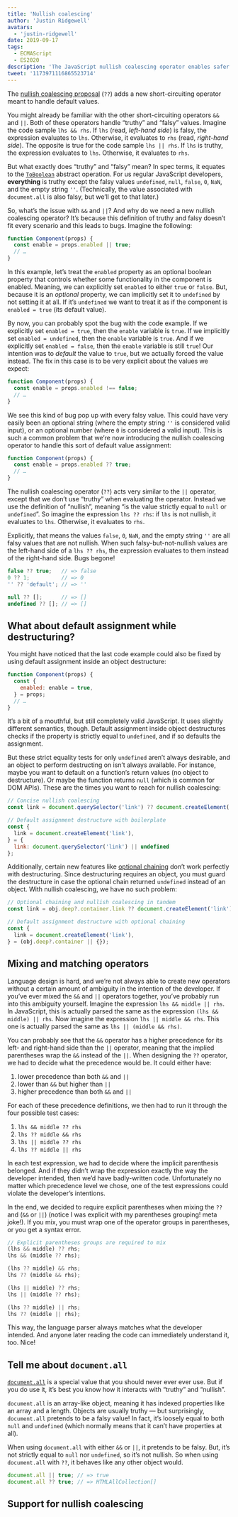 ```yaml
---
title: 'Nullish coalescing'
author: 'Justin Ridgewell'
avatars:
  - 'justin-ridgewell'
date: 2019-09-17
tags:
  - ECMAScript
  - ES2020
description: 'The JavaScript nullish coalescing operator enables safer default expressions.'
tweet: '1173971116865523714'
---
```

The [nullish coalescing proposal](https://github.com/tc39/proposal-nullish-coalescing/) (`??`) adds a new short-circuiting operator meant to handle default values.

You might already be familiar with the other short-circuiting operators `&&` and `||`. Both of these operators handle “truthy” and “falsy” values. Imagine the code sample `lhs && rhs`. If `lhs` (read, _left-hand side_) is falsy, the expression evaluates to `lhs`. Otherwise, it evaluates to `rhs` (read, _right-hand side_). The opposite is true for the code sample `lhs || rhs`. If `lhs` is truthy, the expression evaluates to `lhs`. Otherwise, it evaluates to `rhs`.

But what exactly does “truthy” and “falsy” mean? In spec terms, it equates to the [`ToBoolean`](https://tc39.es/ecma262/#sec-toboolean) abstract operation. For us regular JavaScript developers, **everything** is truthy except the falsy values `undefined`, `null`, `false`, `0`, `NaN`, and the empty string `''`. (Technically, the value associated with `document.all` is also falsy, but we’ll get to that later.)

So, what’s the issue with `&&` and `||`? And why do we need a new nullish coalescing operator? It’s because this definition of truthy and falsy doesn’t fit every scenario and this leads to bugs. Imagine the following:

```js
function Component(props) {
  const enable = props.enabled || true;
  // …
}
```

In this example, let’s treat the `enabled` property as an optional boolean property that controls whether some functionality in the component is enabled. Meaning, we can explicitly set `enabled` to either `true` or `false`. But, because it is an _optional_ property, we can implicitly set it to `undefined` by not setting it at all. If it’s `undefined` we want to treat it as if the component is `enabled = true` (its default value).

By now, you can probably spot the bug with the code example. If we explicitly set `enabled = true`, then the `enable` variable is `true`. If we implicitly set `enabled = undefined`, then the `enable` variable is `true`. And if we explicitly set `enabled = false`, then the `enable` variable is still `true`! Our intention was to _default_ the value to `true`, but we actually forced the value instead. The fix in this case is to be very explicit about the values we expect:

```js
function Component(props) {
  const enable = props.enabled !== false;
  // …
}
```

We see this kind of bug pop up with every falsy value. This could have very easily been an optional string (where the empty string `''` is considered valid input), or an optional number (where `0` is considered a valid input). This is such a common problem that we’re now introducing the nullish coalescing operator to handle this sort of default value assignment:

```js
function Component(props) {
  const enable = props.enabled ?? true;
  // …
}
```

The nullish coalescing operator (`??`) acts very similar to the `||` operator, except that we don’t use “truthy” when evaluating the operator. Instead we use the definition of “nullish”, meaning “is the value strictly equal to `null` or `undefined`”. So imagine the expression `lhs ?? rhs`: if `lhs` is not nullish, it evaluates to `lhs`. Otherwise, it evaluates to `rhs`.

Explicitly, that means the values `false`, `0`, `NaN`, and the empty string `''` are all falsy values that are not nullish. When such falsy-but-not-nullish values are the left-hand side of a `lhs ?? rhs`, the expression evaluates to them instead of the right-hand side. Bugs begone!

```js
false ?? true;   // => false
0 ?? 1;          // => 0
'' ?? 'default'; // => ''

null ?? [];      // => []
undefined ?? []; // => []
```

## What about default assignment while destructuring?

You might have noticed that the last code example could also be fixed by using default assignment inside an object destructure:

```js
function Component(props) {
  const {
    enabled: enable = true,
  } = props;
  // …
}
```

It’s a bit of a mouthful, but still completely valid JavaScript. It uses slightly different semantics, though. Default assignment inside object destructures checks if the property is strictly equal to `undefined`, and if so defaults the assignment.

But these strict equality tests for only `undefined` aren’t always desirable, and an object to perform destructing on isn’t always available. For instance, maybe you want to default on a function’s return values (no object to destructure). Or maybe the function returns `null` (which is common for DOM APIs). These are the times you want to reach for nullish coalescing:

```js
// Concise nullish coalescing
const link = document.querySelector('link') ?? document.createElement('link');

// Default assignment destructure with boilerplate
const {
  link = document.createElement('link'),
} = {
  link: document.querySelector('link') || undefined
};
```

Additionally, certain new features like [optional chaining](/features/optional-chaining) don’t work perfectly with destructuring. Since destructuring requires an object, you must guard the destructure in case the optional chain returned `undefined` instead of an object. With nullish coalescing, we have no such problem:

```js
// Optional chaining and nullish coalescing in tandem
const link = obj.deep?.container.link ?? document.createElement('link');

// Default assignment destructure with optional chaining
const {
  link = document.createElement('link'),
} = (obj.deep?.container || {});
```

## Mixing and matching operators

Language design is hard, and we’re not always able to create new operators without a certain amount of ambiguity in the intention of the developer. If you’ve ever mixed the `&&` and `||` operators together, you’ve probably run into this ambiguity yourself. Imagine the expression `lhs && middle || rhs`. In JavaScript, this is actually parsed the same as the expression `(lhs && middle) || rhs`. Now imagine the expression `lhs || middle && rhs`. This one is actually parsed the same as `lhs || (middle && rhs)`.

You can probably see that the `&&` operator has a higher precedence for its left- and right-hand side than the `||` operator, meaning that the implied parentheses wrap the `&&` instead of the `||`. When designing the `??` operator, we had to decide what the precedence would be. It could either have:

1. lower precedence than both `&&` and `||`
1. lower than `&&` but higher than `||`
1. higher precedence than both `&&` and `||`

For each of these precedence definitions, we then had to run it through the four possible test cases:

1. `lhs && middle ?? rhs`
1. `lhs ?? middle && rhs`
1. `lhs || middle ?? rhs`
1. `lhs ?? middle || rhs`

In each test expression, we had to decide where the implicit parenthesis belonged. And if they didn’t wrap the expression exactly the way the developer intended, then we’d have badly-written code. Unfortunately no matter which precedence level we chose, one of the test expressions could violate the developer’s intentions.

In the end, we decided to require explicit parentheses when mixing the `??` and (`&&` or `||`) (notice I was explicit with my parentheses grouping! meta joke!). If you mix, you must wrap one of the operator groups in parentheses, or you get a syntax error.

```js
// Explicit parentheses groups are required to mix
(lhs && middle) ?? rhs;
lhs && (middle ?? rhs);

(lhs ?? middle) && rhs;
lhs ?? (middle && rhs);

(lhs || middle) ?? rhs;
lhs || (middle ?? rhs);

(lhs ?? middle) || rhs;
lhs ?? (middle || rhs);
```

This way, the language parser always matches what the developer intended. And anyone later reading the code can immediately understand it, too. Nice!

## Tell me about `document.all`

[`document.all`](https://developer.mozilla.org/en-US/docs/Web/API/Document/all) is a special value that you should never ever ever use. But if you do use it, it’s best you know how it interacts with “truthy” and “nullish”.

`document.all` is an array-like object, meaning it has indexed properties like an array and a length. Objects are usually truthy — but surprisingly, `document.all` pretends to be a falsy value! In fact, it’s loosely equal to both `null` and `undefined` (which normally means that it can’t have properties at all).

When using `document.all` with either `&&` or `||`, it pretends to be falsy. But, it’s not strictly equal to `null` nor `undefined`, so it’s not nullish. So when using `document.all` with `??`, it behaves like any other object would.

```js
document.all || true; // => true
document.all ?? true; // => HTMLAllCollection[]
```

## Support for nullish coalescing

<feature-support chrome="80 https://bugs.chromium.org/p/v8/issues/detail?id=9547"
                 firefox="72 https://bugzilla.mozilla.org/show_bug.cgi?id=1566141"
                 safari="13.1 https://webkit.org/blog/10247/new-webkit-features-in-safari-13-1/"
                 nodejs="14 https://medium.com/@nodejs/node-js-version-14-available-now-8170d384567e"
                 babel="yes https://babeljs.io/docs/en/babel-plugin-proposal-nullish-coalescing-operator"></feature-support>
